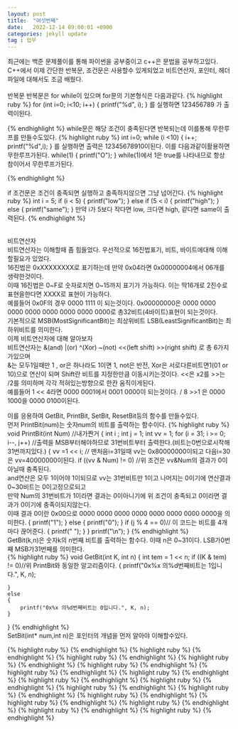 ```yaml
---
layout: post
title:  "여섯번째"
date:   2022-12-14 09:00:01 +0900
categories: jekyll update
tag : 업무
---
```

최근에는 백준 문제풀이를 통해 파이썬을 공부중이고 c++은 문법을 공부하고있다.<br/>
C++에서 이제 간단한 반복문, 조건문은 사용할수 있게되었고 비트연산자, 포인터, 헤더파일에 대해서도 조금 배웠다.<br/><br/>
반복문
반복문은 for while이 있으며 for문의 기본형식은 다음과같다.
{% highlight ruby %}
for (int i=0; i<10; i++)
{
  printf("%d", i);
}
를 실행하면 123456789 가 출력이된다.

{% endhighlight %}
while문은 해당 조건이 충족된다면 반복되는데 이를통해 무한루프를 만들수도있다.
{% highlight ruby %}
int i=0;
while (i <10)
{
  i++;
  printf("%d",i);
}
를 실행하면 출력은 12345678910이된다. 이를 다음과같이활용하면 무한루프가된다.
while(1)
{
  printf("O");
}
while(1)에서 1은 true를 나타내므로 항상 참이어서 무한루프가된다.

{% endhighlight %}

if 조건문은 조건이 충족되면 실행하고 충족하지않으면 그냥 넘어간다.
{% highlight ruby %}
	int i = 5;
	if (i < 5)
	{
		printf("low");
	}
	else if (5 < i)
	{
		printf("high");
	}
	else
	{
		printf("same");
	}
  만약 i가 5보다 작다면 low, 크다면 high, 같다면 same이 출력된다.
{% endhighlight %}

<br/>비트연산자<br/>
비트연산자는 이해할때 좀 힘들었다. 우선적으로 16진법표기, 비트, 바이트에대해 이해할필요가 있었다.<br/>
16진법은 0xXXXXXXXX로 표기하는데 만약 0x04라면 0x00000004에서 06개를 생략한것이다.<br/>
이때 16진법은 0~F로 숫자로치면 0~15까지 표기가 가능하다. 이는 딱16개로 2진수로 표현을한다면 XXXX로 표현이 가능하다.<br/>
예를들어 0x0F의 경우 0000 1111 이 되는것이다. 0x00000000은 0000 0000 0000 0000 0000 0000 0000 0000로 총32비트(4바이트)표현이 되는것이다.<br/>
기본적으로 MSB(MostSignificantBit)는 최상위비트 LSB(LeastSignificantBit)는 최하위비트를 의미한다.<br/>
이제 비트연산자에 대해 알아보자 <br/>
비트연산자는 &(and) |(or) ^(Xor) ~(not) <<(left shift) >>(right shift) 로 총 6가지가있으며<br/>
&는 모두1일때만 1 , or은 하나라도 1이면 1, not은 반전, Xor은 서로다른비트면1(01 or 10)으로 연산이 되며
Shift란 비트를 지정한만큼 이동시키는것이다. <<은 x2를 >>는 /2를 의미하며 각각 적혀있는방향으로 한칸 움직이게된다.<br/>
예를들어 1 << 4라면 0000 0001에서 0001 0000이 되는것이다. / 8 >>1 은 0000 1000을 0000 0100이된다.<br/>

이를 응용하여 GetBit, PrintBit, SetBit, ResetBit등의 함수를 만들수있다.<br/>
먼저 PrintBit(num)는 숫자num의 비트를 출력하는 함수이다.
{% highlight ruby %}
void PrintBit(int Num) //내가짠거
{
	int i ;
	int j = 1;
	int vv = 1;
	for (i = 31; i >= 0; i--, j++) //출력을 MSB부터해야하므로 31번비트부터 출력한다.(비트는0번으로시작해 31번까지있다.)
	{
		vv =1 << i;   // 맨처음i=31일때 vv는 0x80000000이되고 다음i=30은 vv=40000000이된다.
		if ((vv & Num) != 0)
    //위 조건은 vv&Num의 결과가 0이 아닐때 충족된다.<br/>and연산은 모두 1이어야 1이되므로 vv는 31번비트만 1이고 나머지는 0이기에 연산결과 0~30비트는 0이고정으로되고 <br/>
    만약 Num의 31번비트가 1이라면 결과는 0이아니기에 위 조건이 충족되고 0이라면 결과가 0이기에 충족이되지않는다.<br/>
    이때 결과 0이란 0x00으로 0000 0000 0000 0000 0000 0000 0000 0000을 의미한다.
		{
			printf("1");
		}
		else
		{
			printf("0");
		}
		if (j % 4 == 0)// 이 코드는 비트를 4개마다 끊어준다.
		{
			printf(" ");
		}
	}
	printf("\n");
}
{% endhighlight %}
<br/>
GetBit(k,n)은 숫자k의 n번째 비트를 출력하는 함수다. 이때 n은 0~31이다. LSB가0번째 MSB가31번째를 의미한다.<br/>
{% highlight ruby %}
void GetBit(int K, int n)
{
	int tem = 1 << n;
	if ((K & tem) != 0)//위 PrintBit와 동일한 알고리즘이다.
	{
		printf("0x%x 의%d번째비트는 1입니다.", K, n);

	}
	else
	{
		printf("0x%x 의%d번째비트는 0입니다.", K, n);
	}

}
{% endhighlight %}
<br/>
SetBit(int* num,int n)은 포인터의 개념을 먼저 알아야 이해할수있다.<br/>





{% highlight ruby %}
{% endhighlight %}
{% highlight ruby %}
{% endhighlight %}
{% highlight ruby %}
{% endhighlight %}
{% highlight ruby %}
{% endhighlight %}
{% highlight ruby %}
{% endhighlight %}
{% highlight ruby %}
{% endhighlight %}
{% highlight ruby %}
{% endhighlight %}
{% highlight ruby %}
{% endhighlight %}
{% highlight ruby %}
{% endhighlight %}
{% highlight ruby %}
{% endhighlight %}
{% highlight ruby %}
{% endhighlight %}
{% highlight ruby %}
{% endhighlight %}
{% highlight ruby %}
{% endhighlight %}
{% highlight ruby %}
{% endhighlight %}
{% highlight ruby %}
{% endhighlight %}
{% highlight ruby %}
{% endhighlight %}
